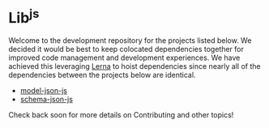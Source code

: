 # Lib<sup>js</sup>

Welcome to the development repository for the projects listed below. We decided it would be best to keep colocated dependencies together for improved code management and development experiences. We have achieved this leveraging [Lerna](https://lerna.js.org/) to hoist dependencies since nearly all of the dependencies between the projects below are identical.

* [model-json-js](https://fnalabs.github.io/schema-json-js/)
* [schema-json-js](https://fnalabs.github.io/schema-json-js/)

Check back soon for more details on Contributing and other topics!
